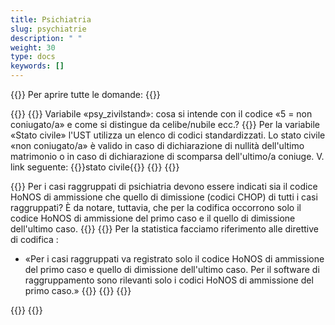 ```yaml
---
title: Psichiatria 
slug: psychiatrie
description: " "
weight: 30
type: docs
keywords: []
---
```


{{<faqBlock>}}
Per aprire tutte le domande: {{<collapsibleGroupCommand groupId="psychiatrie">}}

{{<numberedList>}}
{{<listItem>}}
Variabile «psy_zivilstand»: cosa si intende con il codice «5 = non coniugato/a» e come si distingue da celibe/nubile ecc.?
{{<collapsibleBlock groupId="psychiatrie">}}
Per la variabile «Stato civile» l'UST utilizza un elenco di codici standardizzati. Lo stato civile «non coniugato/a» è valido in caso di dichiarazione di nullità dell'ultimo matrimonio o in caso di dichiarazione di scomparsa dell'ultimo/a coniuge. V. link seguente: {{<link url="https://www.bfs.admin.ch/bfs/it/home/statistiche/popolazione/effettivo-evoluzione/stato-civile.html" newTab="true">}}stato civile{{</link>}}
{{</collapsibleBlock>}}
{{</listItem>}}

{{<listItem>}}
Per i casi raggruppati di psichiatria devono essere indicati sia il codice HoNOS di ammissione che quello di dimissione (codici CHOP) di tutti i casi raggruppati? È da notare, tuttavia, che per la codifica occorrono solo il codice HoNOS di ammissione del primo caso e il quello di dimissione dell'ultimo caso.
{{<collapsibleBlock groupId="psychiatrie">}}
{{<markdown>}}
Per la statistica facciamo riferimento alle direttive di codifica :

- «Per i casi raggruppati va registrato solo il codice HoNOS di ammissione del primo caso e quello di dimissione dell'ultimo caso. Per il software di raggruppamento sono rilevanti solo i codici HoNOS di ammissione del primo caso.»
{{</markdown>}}
{{</collapsibleBlock>}}
{{</listItem>}}

{{</numberedList>}}
{{</faqBlock>}}
